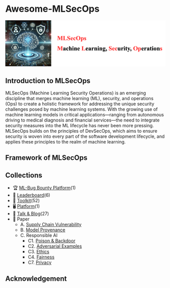 # Awesome-MLSecOps

[<img src="figure/Title.png" alt="Awesome-LM-SSP" width="800" height="auto" class="center">](.)

## Introduction to MLSecOps

MLSecOps (Machine Learning Security Operations) is an emerging discipline that merges machine learning (ML), security, and operations (Ops) to create a holistic framework for addressing the unique security challenges posed by machine learning systems. With the growing use of machine learning models in critical applications—ranging from autonomous driving to medical diagnosis and financial services—the need to integrate security measures into the ML lifecycle has never been more pressing. MLSecOps builds on the principles of DevSecOps, which aims to ensure security is woven into every part of the software development lifecycle, and applies these principles to the realm of machine learning.

## Framework of MLSecOps

## Collections
- 🏆 [ML-Bug Bounty Platform](resource/mL-bug-bounty-platform.md)(1)
- 🏅 [Leaderboard](resource/leaderboard.md)(6)
- 🧰 [Toolkit](resource/toolkit.md)(52)
- 🖥️ [Platform](resource/platform.md)(1)
- 🎤 [Talk & Blog](resource/talk.md)(27)
- 📄 Paper 
  - A. [Supply Chain Vulnerability](resource/supply_chain_vul.md)
  - B. [Model Provenance](resource/model_provenance.md)
  - C. Responsible AI
    - C1. [Poison & Backdoor](resource/poison_backdoor.md)
    - C2. [Adversarial Examples](resource/adversarial_examples.md)
    - C3. [Ethics](resource/ethics.md)
    - C4. [Fairness](resource/fairness.md)
    - C7. [Privacy](resource/privacy.md)

## Acknowledgement

  
